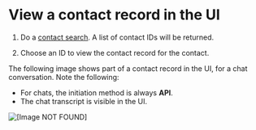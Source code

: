 # View a contact record in the UI<a name="sample-ctr"></a>

1. Do a [contact search](contact-search.md)\. A list of contact IDs will be returned\.

1. Choose an ID to view the contact record for the contact\.

The following image shows part of a contact record in the UI, for a chat conversation\. Note the following:
+ For chats, the initiation method is always **API**\.
+ The chat transcript is visible in the UI\.

![\[Image NOT FOUND\]](http://docs.aws.amazon.com/connect/latest/adminguide/images/sample-ctr.png)